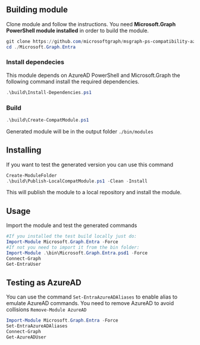 ## Building module

Clone module and follow the instructions. You need **Microsoft.Graph PowerShell module installed** in order to build the module.

```powershell
git clone https://github.com/microsoftgraph/msgraph-ps-compatibility-azuread.git
cd ./Microsoft.Graph.Entra
```

### Install dependecies

This module depends on AzureAD PowerShell and Microsoft.Graph the following command install the required dependencies.

```powershell
.\build\Install-Dependencies.ps1
```


### Build

```powershell
.\build\Create-CompatModule.ps1
```


Generated module will be in the output folder `./bin/modules`

## Installing

If you want to test the generated version you can use this command

```powershell
Create-ModuleFolder
.\build\Publish-LocalCompatModule.ps1 -Clean -Install
```

This will publish the module to a local repository and install the module.

## Usage

Import the module and test the generated commands

```powershell
#If you installed the test build locally just do:
Import-Module Microsoft.Graph.Entra -Force
#If not you need to import it from the bin folder:
Import-Module .\bin\Microsoft.Graph.Entra.psd1 -Force
Connect-Graph
Get-EntraUser
```

## Testing as AzureAD

You can use the command `Set-EntraAzureADAliases` to enable alias to emulate AzureAD commands. You need to remove AzureAD to avoid collisions `Remove-Module AzureAD`

```powershell
Import-Module Microsoft.Graph.Entra -Force
Set-EntraAzureADAliases
Connect-Graph
Get-AzureADUser
```
